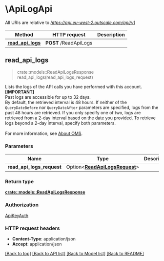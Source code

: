 # \ApiLogApi

All URIs are relative to *https://api.eu-west-2.outscale.com/api/v1*

Method | HTTP request | Description
------------- | ------------- | -------------
[**read_api_logs**](ApiLogApi.md#read_api_logs) | **POST** /ReadApiLogs | 



## read_api_logs

> crate::models::ReadApiLogsResponse read_api_logs(read_api_logs_request)


Lists the logs of the API calls you have performed with this account.  **[IMPORTANT]**<br /> Past logs are accessible for up to 32 days.<br /> By default, the retrieved interval is 48 hours. If neither of the `QueryDateBefore` nor `QueryDateAfter` parameters are specified, logs from the past 48 hours are retrieved. If you only specify one of two, logs are retrieved from a 2-day interval based on the date you provided. To retrieve logs beyond a 2-day interval, specify both parameters.<br /><br /> For more information, see [About OMS](https://docs.outscale.com/en/userguide/About-OMS.html).

### Parameters


Name | Type | Description  | Required | Notes
------------- | ------------- | ------------- | ------------- | -------------
**read_api_logs_request** | Option<[**ReadApiLogsRequest**](ReadApiLogsRequest.md)> |  |  |

### Return type

[**crate::models::ReadApiLogsResponse**](ReadApiLogsResponse.md)

### Authorization

[ApiKeyAuth](../README.md#ApiKeyAuth)

### HTTP request headers

- **Content-Type**: application/json
- **Accept**: application/json

[[Back to top]](#) [[Back to API list]](../README.md#documentation-for-api-endpoints) [[Back to Model list]](../README.md#documentation-for-models) [[Back to README]](../README.md)

